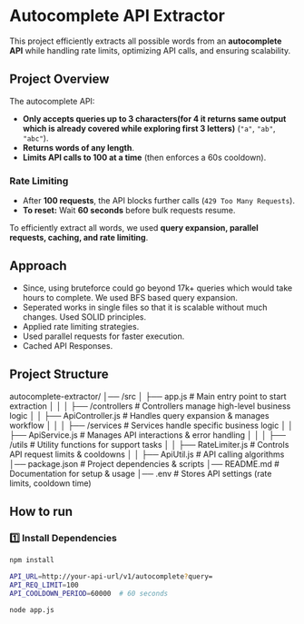 # Autocomplete API Extractor

This project efficiently extracts all possible words from an **autocomplete API** while handling rate limits, optimizing API calls, and ensuring scalability.

## Project Overview
The autocomplete API:
- **Only accepts queries up to 3 characters(for 4 it returns same output which is already covered while exploring first 3 letters)** (`"a"`, `"ab"`, `"abc"`).
- **Returns words of any length**.
- **Limits API calls to 100 at a time** (then enforces a 60s cooldown).

### **Rate Limiting**
- After **100 requests**, the API blocks further calls (`429 Too Many Requests`).
- **To reset:** Wait **60 seconds** before bulk requests resume.

To efficiently extract all words, we used **query expansion, parallel requests, caching, and rate limiting**.

## Approach
- Since, using bruteforce could go beyond 17k+ queries which would take hours to complete. We used BFS based query expansion.
- Seperated works in single files so that it is scalable without much changes. Used SOLID principles.
- Applied rate limiting strategies.
- Used parallel requests for faster execution.
- Cached API Responses.

## Project Structure

autocomplete-extractor/ │── /src │ ├── app.js # Main entry point to start extraction │ │ │ ├── /controllers # Controllers manage high-level business logic │ │ ├── ApiController.js # Handles query expansion & manages workflow │ │ │ ├── /services # Services handle specific business logic │ │ ├── ApiService.js # Manages API interactions & error handling │ │ │ ├── /utils # Utility functions for support tasks │ │ ├── RateLimiter.js # Controls API request limits & cooldowns │ │ ├── ApiUtil.js # API calling algorithms │── package.json # Project dependencies & scripts │── README.md # Documentation for setup & usage │── .env # Stores API settings (rate limits, cooldown time)

## How to run
### **1️⃣ Install Dependencies**
```sh
npm install

API_URL=http://your-api-url/v1/autocomplete?query=
API_REQ_LIMIT=100
API_COOLDOWN_PERIOD=60000  # 60 seconds

node app.js
